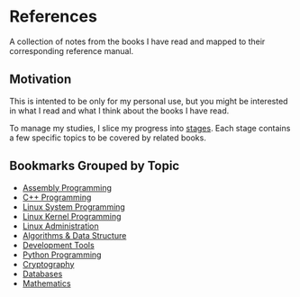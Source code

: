 # References

A collection of notes from the books I have read and
mapped to their corresponding reference manual.

## Motivation

This is intented to be only for my personal use,
but you might be interested in what I read and
what I think about the books I have read.

To manage my studies, I slice my progress into
[stages](stages.md). Each stage contains a few
specific topics to be covered by related books.

## Bookmarks Grouped by Topic

* [Assembly Programming](assembly.md)
* [C++ Programming](cpp.md)
* [Linux System Programming](linux-programming.md)
* [Linux Kernel Programming](linux-kernel.md)
* [Linux Administration](linux-administration.md)
* [Algorithms & Data Structure](algorithms.md)
* [Development Tools](tools.md)
* [Python Programming](python.md)
* [Cryptography](cryptography.md)
* [Databases](databases.md)
* [Mathematics](mathematics.md)
